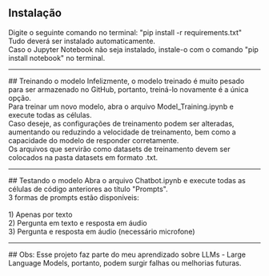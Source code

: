 ## Instalação
Digite o seguinte comando no terminal: "pip install -r requirements.txt"<br>
Tudo deverá ser instalado automaticamente.<br>
Caso o Jupyter Notebook não seja instalado, instale-o com o comando "pip install notebook" no terminal.
<hr>
## Treinando o modelo
Infelizmente, o modelo treinado é muito pesado para ser armazenado no GitHub, portanto, treiná-lo novamente é a única opção.<br>
Para treinar um novo modelo, abra o arquivo Model_Training.ipynb e execute todas as células.<br>
Caso deseje, as configurações de treinamento podem ser alteradas, aumentando ou reduzindo a velocidade de treinamento, bem como a capacidade do modelo de responder corretamente.<br>
Os arquivos que servirão como datasets de treinamento devem ser colocados na pasta datasets em formato .txt.
<hr>
## Testando o modelo
Abra o arquivo Chatbot.ipynb e execute todas as células de código anteriores ao título "Prompts".<br>
3 formas de prompts estão disponíveis:<br><br>
1) Apenas por texto<br>
2) Pergunta em texto e resposta em áudio<br>
3) Pergunta e resposta em áudio (necessário microfone)<br>
<hr>
## Obs:
Esse projeto faz parte do meu aprendizado sobre LLMs - Large Language Models, portanto, podem surgir falhas ou melhorias futuras.
